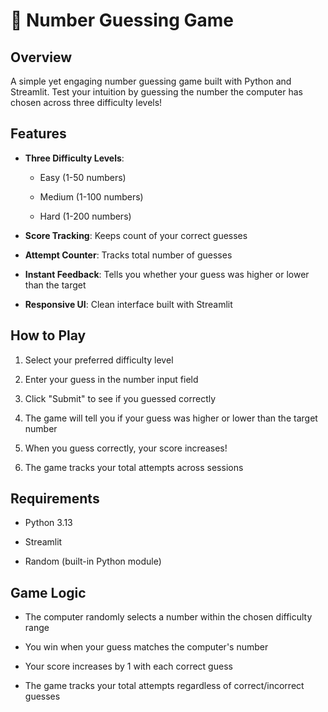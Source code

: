 🔢 Number Guessing Game
================================

Overview
--------

A simple yet engaging number guessing game built with Python and Streamlit. Test your intuition by guessing the number the computer has chosen across three difficulty levels!

Features
--------

*   **Three Difficulty Levels**:
    
    *   Easy (1-50 numbers)
        
    *   Medium (1-100 numbers)
        
    *   Hard (1-200 numbers)
        
*   **Score Tracking**: Keeps count of your correct guesses
    
*   **Attempt Counter**: Tracks total number of guesses
    
*   **Instant Feedback**: Tells you whether your guess was higher or lower than the target
    
*   **Responsive UI**: Clean interface built with Streamlit
    

How to Play
-----------

1.  Select your preferred difficulty level
    
2.  Enter your guess in the number input field
    
3.  Click "Submit" to see if you guessed correctly
    
4.  The game will tell you if your guess was higher or lower than the target number
    
5.  When you guess correctly, your score increases!
    
6.  The game tracks your total attempts across sessions
    

Requirements
------------

*   Python 3.13
    
*   Streamlit
    
*   Random (built-in Python module)
    

Game Logic
----------

*   The computer randomly selects a number within the chosen difficulty range
    
*   You win when your guess matches the computer's number
    
*   Your score increases by 1 with each correct guess
    
*   The game tracks your total attempts regardless of correct/incorrect guesses
